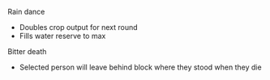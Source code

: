 Rain dance
- Doubles crop output for next round
- Fills water reserve to max

Bitter death
- Selected person will leave behind block where they stood when they die